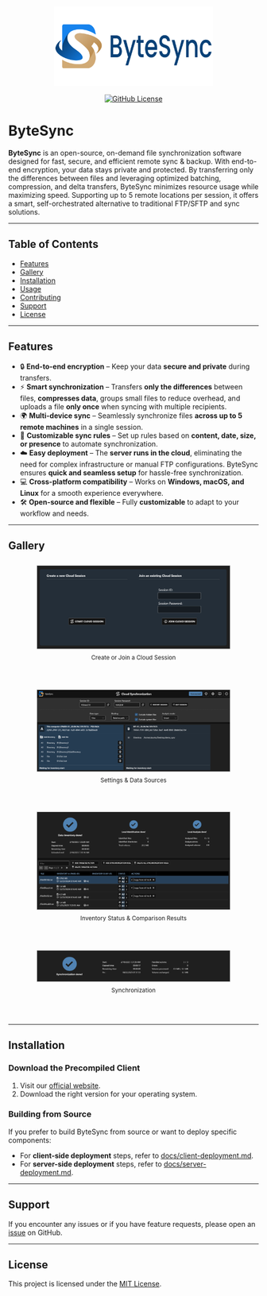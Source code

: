 <div align="center">
  <img src="assets/logo_bytesync_1280x640.png" width="320" />
  <p>
    <a href="https://github.com/POW-Software/ByteSync/blob/master/LICENSE">
      <img alt="GitHub License" src="https://img.shields.io/github/license/POW-Software/ByteSync" />
    </a>
  </p>
</div>

# ByteSync

**ByteSync** is an open-source, on-demand file synchronization software designed for fast, secure, and efficient remote sync & backup. With end-to-end encryption, your data stays private and protected. By transferring only the differences between files and leveraging optimized batching, compression, and delta transfers, ByteSync minimizes resource usage while maximizing speed. Supporting up to 5 remote locations per session, it offers a smart, self-orchestrated alternative to traditional FTP/SFTP and sync solutions.

---

## Table of Contents
- [Features](#features)
- [Gallery](#gallery)
- [Installation](#installation)
- [Usage](#usage)
- [Contributing](#contributing)
- [Support](#support)
- [License](#license)

---

## Features  

- 🔒 **End-to-end encryption** – Keep your data **secure and private** during transfers.  
- ⚡ **Smart synchronization** – Transfers **only the differences** between files, **compresses data**, groups small files to reduce overhead, and uploads a file **only once** when syncing with multiple recipients.  
- 🌍 **Multi-device sync** – Seamlessly synchronize files **across up to 5 remote machines** in a single session.  
- 🎯 **Customizable sync rules** – Set up rules based on **content, date, size, or presence** to automate synchronization.  
- ☁️ **Easy deployment** – The **server runs in the cloud**, eliminating the need for complex infrastructure or manual FTP configurations. ByteSync ensures **quick and seamless setup** for hassle-free synchronization.  
- 💻 **Cross-platform compatibility** – Works on **Windows, macOS, and Linux** for a smooth experience everywhere.  
- 🛠 **Open-source and flexible** – Fully **customizable** to adapt to your workflow and needs.  


---

## Gallery

<div style="display: flex; flex-wrap: wrap; justify-content: center;">
  <div style="flex: 1 0 400px; text-align: center; margin: 10px 10px 30px 10px;">
    <img src="assets/gallery/2025-02-create-or-join-session.png" style="width: 80%; border: 1px solid #ccc;" alt="Create or Join a Cloud Session"/><br>
    <sub>Create or Join a Cloud Session</sub>
    <br><br>
  </div>
  <div style="flex: 1 0 400px; text-align: center; margin: 10px 10px 30px 10px;">
    <img src="assets/gallery/2025-02-settings-and-data-sources.png" style="width: 80%; border: 1px solid #ccc;" alt="Settings & Data Sources"/><br>
    <sub>Settings & Data Sources</sub>
    <br><br>
  </div>
  <div style="flex: 1 0 400px; text-align: center; margin: 10px 10px 30px 10px;">
    <img src="assets/gallery/2025-02-inventory-status-and-comparison-results.png" style="width: 80%; border: 1px solid #ccc;" alt="Inventory Status & Comparison Results"/><br>
    <sub>Inventory Status & Comparison Results</sub>
    <br><br>
  </div>
  <div style="flex: 1 0 400px; text-align: center; margin: 10px 10px 30px 10px;">
    <img src="assets/gallery/2025-02-synchronization-status.png" style="width: 80%; border: 1px solid #ccc;" alt="Synchronization Status"/><br>
    <sub>Synchronization</sub>
    <br><br>
  </div>
</div>

---

## Installation

### Download the Precompiled Client 
1. Visit our [official website](https://www.bytesyncapp.com#download).
2. Download the right version for your operating system.

### Building from Source
If you prefer to build ByteSync from source or want to deploy specific components:

- For **client-side deployment** steps, refer to [docs/client-deployment.md](docs/client-deployment.md).
- For **server-side deployment** steps, refer to [docs/server-deployment.md](docs/server-deployment.md).

---

## Support
If you encounter any issues or if you have feature requests, please open an [issue](https://github.com/POW-Software/ByteSync/issues) on GitHub.

---

## License
This project is licensed under the [MIT License](https://github.com/POW-Software/ByteSync/blob/master/LICENSE).
